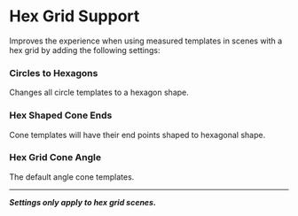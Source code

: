 # Hex Grid Support
Improves the experience when using measured templates in scenes with a hex grid by adding the following settings:

### Circles to Hexagons
Changes all circle templates to a hexagon shape.

### Hex Shaped Cone Ends
Cone templates will have their end points shaped to hexagonal shape.

### Hex Grid Cone Angle
The default angle cone templates.

---
___Settings only apply to hex grid scenes.___